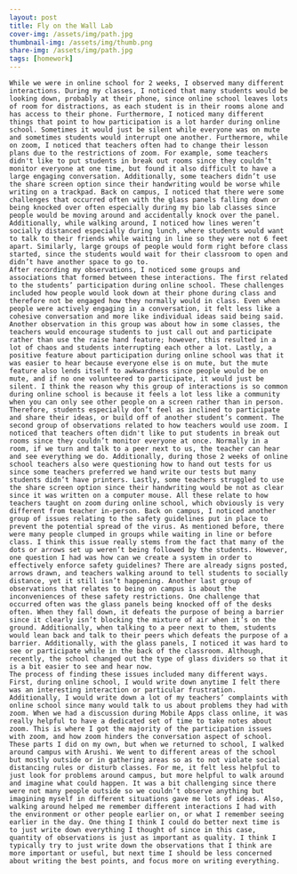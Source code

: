 ```yaml
---
layout: post
title: Fly on the Wall Lab
cover-img: /assets/img/path.jpg
thumbnail-img: /assets/img/thumb.png
share-img: /assets/img/path.jpg
tags: [homework]
---
```

	While we were in online school for 2 weeks, I observed many different interactions. During my classes, I noticed that many students would be looking down, probably at their phone, since online school leaves lots of room for distractions, as each student is in their rooms alone and has access to their phone. Furthermore, I noticed many different things that point to how participation is a lot harder during online school. Sometimes it would just be silent while everyone was on mute and sometimes students would interrupt one another. Furthermore, while on zoom, I noticed that teachers often had to change their lesson plans due to the restrictions of zoom. For example, some teachers didn't like to put students in break out rooms since they couldn’t monitor everyone at one time, but found it also difficult to have a large engaging conversation. Additionally, some teachers didn’t use the share screen option since their handwriting would be worse while writing on a trackpad. Back on campus, I noticed that there were some challenges that occurred often with the glass panels falling down or being knocked over often especially during my bio lab classes since people would be moving around and accidentally knock over the panel. Additionally, while walking around, I noticed how lines weren’t socially distanced especially during lunch, where students would want to talk to their friends while waiting in line so they were not 6 feet apart. Similarly, large groups of people would form right before class started, since the students would wait for their classroom to open and didn’t have another space to go to.
	After recording my observations, I noticed some groups and associations that formed between these interactions. The first related to the students’ participation during online school. These challenges included how people would look down at their phone during class and therefore not be engaged how they normally would in class. Even when people were actively engaging in a conversation, it felt less like a cohesive conversation and more like individual ideas said being said. Another observation in this group was about how in some classes, the teachers would encourage students to just call out and participate rather than use the raise hand feature; however, this resulted in a lot of chaos and students interrupting each other a lot. Lastly, a positive feature about participation during online school was that it was easier to hear because everyone else is on mute, but the mute feature also lends itself to awkwardness since people would be on mute, and if no one volunteered to participate, it would just be silent. I think the reason why this group of interactions is so common during online school is because it feels a lot less like a community when you can only see other people on a screen rather than in person. Therefore, students especially don’t feel as inclined to participate and share their ideas, or build off of another student’s comment. The second group of observations related to how teachers would use zoom. I noticed that teachers often didn't like to put students in break out rooms since they couldn’t monitor everyone at once. Normally in a room, if we turn and talk to a peer next to us, the teacher can hear and see everything we do. Additionally, during those 2 weeks of online school teachers also were questioning how to hand out tests for us since some teachers preferred we hand write our tests but many students didn’t have printers. Lastly, some teachers struggled to use the share screen option since their handwriting would be not as clear since it was written on a computer mouse. All these relate to how teachers taught on zoom during online school, which obviously is very different from teacher in-person. Back on campus, I noticed another group of issues relating to the safety guidelines put in place to prevent the potential spread of the virus. As mentioned before, there were many people clumped in groups while waiting in line or before class. I think this issue really stems from the fact that many of the dots or arrows set up weren’t being followed by the students. However, one question I had was how can we create a system in order to effectively enforce safety guidelines? There are already signs posted, arrows drawn, and teachers walking around to tell students to socially distance, yet it still isn’t happening. Another last group of observations that relates to being on campus is about the inconveniences of these safety restrictions. One challenge that occurred often was the glass panels being knocked off of the desks often. When they fall down, it defeats the purpose of being a barrier since it clearly isn’t blocking the mixture of air when it’s on the ground. Additionally, when talking to a peer next to them, students would lean back and talk to their peers which defeats the purpose of a barrier. Additionally, with the glass panels, I noticed it was hard to see or participate while in the back of the classroom. Although, recently, the school changed out the type of glass dividers so that it is a bit easier to see and hear now. 
	The process of finding these issues included many different ways. First, during online school, I would write down anytime I felt there was an interesting interaction or particular frustration. Additionally, I would write down a lot of my teachers’ complaints with online school since many would talk to us about problems they had with zoom. When we had a discussion during Mobile Apps class online, it was really helpful to have a dedicated set of time to take notes about zoom. This is where I got the majority of the participation issues with zoom, and how zoom hinders the conversation aspect of school. These parts I did on my own, but when we returned to school, I walked around campus with Arushi. We went to different areas of the school but mostly outside or in gathering areas so as to not violate social distancing rules or disturb classes. For me, it felt less helpful to just look for problems around campus, but more helpful to walk around and imagine what could happen. It was a bit challenging since there were not many people outside so we couldn’t observe anything but imagining myself in different situations gave me lots of ideas. Also, walking around helped me remember different interactions I had with the environment or other people earlier on, or what I remember seeing earlier in the day. One thing I think I could do better next time is to just write down everything I thought of since in this case, quantity of observations is just as important as quality. I think I typically try to just write down the observations that I think are more important or useful, but next time I should be less concerned about writing the best points, and focus more on writing everything.


